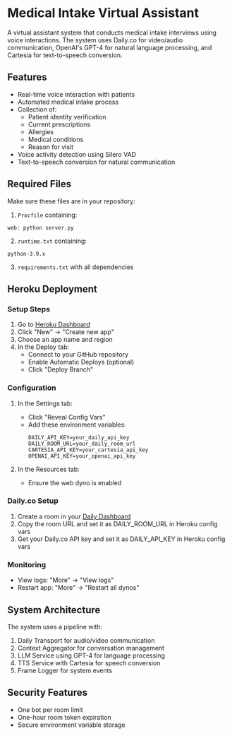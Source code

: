 # Medical Intake Virtual Assistant

A virtual assistant system that conducts medical intake interviews using voice interactions. The system uses Daily.co for video/audio communication, OpenAI's GPT-4 for natural language processing, and Cartesia for text-to-speech conversion.

## Features

- Real-time voice interaction with patients
- Automated medical intake process
- Collection of:
  - Patient identity verification
  - Current prescriptions
  - Allergies
  - Medical conditions
  - Reason for visit
- Voice activity detection using Silero VAD
- Text-to-speech conversion for natural communication

## Required Files

Make sure these files are in your repository:

1. `Procfile` containing:
```
web: python server.py
```

2. `runtime.txt` containing:
```
python-3.9.x
```

3. `requirements.txt` with all dependencies

## Heroku Deployment

### Setup Steps

1. Go to [Heroku Dashboard](https://dashboard.heroku.com)
2. Click "New" → "Create new app"
3. Choose an app name and region
4. In the Deploy tab:
   - Connect to your GitHub repository
   - Enable Automatic Deploys (optional)
   - Click "Deploy Branch"

### Configuration

1. In the Settings tab:
   - Click "Reveal Config Vars"
   - Add these environment variables:
     ```
     DAILY_API_KEY=your_daily_api_key
     DAILY_ROOM_URL=your_daily_room_url
     CARTESIA_API_KEY=your_cartesia_api_key
     OPENAI_API_KEY=your_openai_api_key
     ```

2. In the Resources tab:
   - Ensure the web dyno is enabled

### Daily.co Setup

1. Create a room in your [Daily Dashboard](https://dashboard.daily.co)
2. Copy the room URL and set it as DAILY_ROOM_URL in Heroku config vars
3. Get your Daily.co API key and set it as DAILY_API_KEY in Heroku config vars

### Monitoring

- View logs: "More" → "View logs"
- Restart app: "More" → "Restart all dynos"

## System Architecture

The system uses a pipeline with:
1. Daily Transport for audio/video communication
2. Context Aggregator for conversation management
3. LLM Service using GPT-4 for language processing
4. TTS Service with Cartesia for speech conversion
5. Frame Logger for system events

## Security Features

- One bot per room limit
- One-hour room token expiration
- Secure environment variable storage
